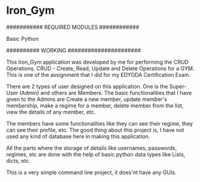 # Iron_Gym
########### REQUIRED MODULES ############

Basic Python

########## WORKING ######################


This Iron_Gym application was developed by me for performing the CRUD Operations. CRUD - Create, Read, Update and Delete Operations for a GYM. This is one of the assignment that I did for my EDYODA Certification Exam. 

There are 2 types of user designed on this application. One is the Super-User (Admin) and others are Members. The basic functionalities that I have given to the Admins are Create a new member, update member's membership, make a regime for a member, delete member from the list, view the details of any member, etc. 

The members have some functionalities like they can see their regime, they can see their profile, etc. The good thing about this project is, I have not used any kind of database here in making this application. 

All the parts where the storage of details like usernames, passwords, regimes, etc are done with the help of basic python data types like Lists, dicts, etc.

This is a very simple command line project, it does'nt have any GUIs.

